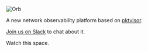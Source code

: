![Orb](https://raw.githubusercontent.com/ns1labs/orb/develop/docs/images/orb-header.png)

A new network observability platform based on [pktvisor](https://github.com/ns1/pktvisor).

[Join us on Slack](https://join.slack.com/t/ns1labs/shared_invite/zt-qqsm5cb4-9fsq1xa~R3h~nX6W0sJzmA) to chat about it.

Watch this space.
